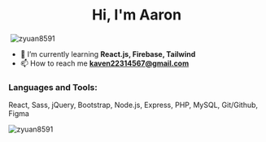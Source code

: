 <h1 align="center">Hi, I'm Aaron</h1>
<p>&nbsp;<img align="center" src="https://github-readme-stats.vercel.app/api?username=zyuan8591&show_icons=true&locale=en" alt="zyuan8591" /></p>
<!-- <h3 align="center">A passionate frontend developer from India</h3> -->

- 🌱 I’m currently learning **React.js, Firebase, Tailwind**
- 📫 How to reach me **kaven22314567@gmail.com**

<h3 align="left">Languages and Tools:</h3>
<p>
    React, Sass, jQuery, Bootstrap, Node.js, Express, PHP, MySQL, Git/Github, Figma
</p>

<p><img align="left" src="https://github-readme-stats.vercel.app/api/top-langs?username=zyuan8591&show_icons=true&locale=en&layout=compact" alt="zyuan8591" /></p>
